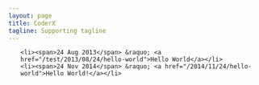 ```yaml
---
layout: page
title: CoderX
tagline: Supporting tagline
---
```


<ul class="posts">

    <li><span>24 Aug 2013</span> &raquo; <a href="/test/2013/08/24/hello-world">Hello World</a></li>
    <li><span>24 Nov 2014</span> &raquo; <a href="/2014/11/24/hello-world">Hello World!</a></li>

</ul>